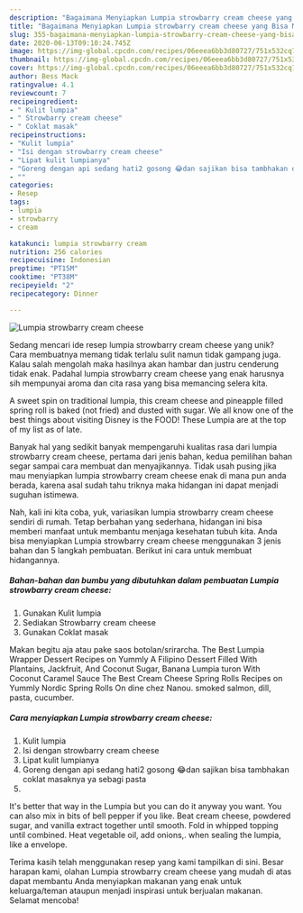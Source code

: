 ```yaml
---
description: "Bagaimana Menyiapkan Lumpia strowbarry cream cheese yang Bisa Manjain Lidah"
title: "Bagaimana Menyiapkan Lumpia strowbarry cream cheese yang Bisa Manjain Lidah"
slug: 355-bagaimana-menyiapkan-lumpia-strowbarry-cream-cheese-yang-bisa-manjain-lidah
date: 2020-06-13T09:10:24.745Z
image: https://img-global.cpcdn.com/recipes/06eeea6bb3d80727/751x532cq70/lumpia-strowbarry-cream-cheese-foto-resep-utama.jpg
thumbnail: https://img-global.cpcdn.com/recipes/06eeea6bb3d80727/751x532cq70/lumpia-strowbarry-cream-cheese-foto-resep-utama.jpg
cover: https://img-global.cpcdn.com/recipes/06eeea6bb3d80727/751x532cq70/lumpia-strowbarry-cream-cheese-foto-resep-utama.jpg
author: Bess Mack
ratingvalue: 4.1
reviewcount: 7
recipeingredient:
- " Kulit lumpia"
- " Strowbarry cream cheese"
- " Coklat masak"
recipeinstructions:
- "Kulit lumpia"
- "Isi dengan strowbarry cream cheese"
- "Lipat kulit lumpianya"
- "Goreng dengan api sedang hati2 gosong 😂dan sajikan bisa tambhakan coklat masaknya ya sebagi pasta"
- ""
categories:
- Resep
tags:
- lumpia
- strowbarry
- cream

katakunci: lumpia strowbarry cream 
nutrition: 256 calories
recipecuisine: Indonesian
preptime: "PT15M"
cooktime: "PT38M"
recipeyield: "2"
recipecategory: Dinner

---
```



![Lumpia strowbarry cream cheese](https://img-global.cpcdn.com/recipes/06eeea6bb3d80727/751x532cq70/lumpia-strowbarry-cream-cheese-foto-resep-utama.jpg)

Sedang mencari ide resep lumpia strowbarry cream cheese yang unik? Cara membuatnya memang tidak terlalu sulit namun tidak gampang juga. Kalau salah mengolah maka hasilnya akan hambar dan justru cenderung tidak enak. Padahal lumpia strowbarry cream cheese yang enak harusnya sih mempunyai aroma dan cita rasa yang bisa memancing selera kita.

A sweet spin on traditional lumpia, this cream cheese and pineapple filled spring roll is baked (not fried) and dusted with sugar. We all know one of the best things about visiting Disney is the FOOD! These Lumpia are at the top of my list as of late.

Banyak hal yang sedikit banyak mempengaruhi kualitas rasa dari lumpia strowbarry cream cheese, pertama dari jenis bahan, kedua pemilihan bahan segar sampai cara membuat dan menyajikannya. Tidak usah pusing jika mau menyiapkan lumpia strowbarry cream cheese enak di mana pun anda berada, karena asal sudah tahu triknya maka hidangan ini dapat menjadi suguhan istimewa.


Nah, kali ini kita coba, yuk, variasikan lumpia strowbarry cream cheese sendiri di rumah. Tetap berbahan yang sederhana, hidangan ini bisa memberi manfaat untuk membantu menjaga kesehatan tubuh kita. Anda bisa menyiapkan Lumpia strowbarry cream cheese menggunakan 3 jenis bahan dan 5 langkah pembuatan. Berikut ini cara untuk membuat hidangannya.

<!--inarticleads1-->

##### Bahan-bahan dan bumbu yang dibutuhkan dalam pembuatan Lumpia strowbarry cream cheese:

1. Gunakan  Kulit lumpia
1. Sediakan  Strowbarry cream cheese
1. Gunakan  Coklat masak


Makan begitu aja atau pake saos botolan/srirarcha. The Best Lumpia Wrapper Dessert Recipes on Yummly A Filipino Dessert Filled With Plantains, Jackfruit, And Coconut Sugar, Banana Lumpia turon With Coconut Caramel Sauce The Best Cream Cheese Spring Rolls Recipes on Yummly Nordic Spring Rolls On dine chez Nanou. smoked salmon, dill, pasta, cucumber. 

<!--inarticleads2-->

##### Cara menyiapkan Lumpia strowbarry cream cheese:

1. Kulit lumpia
1. Isi dengan strowbarry cream cheese
1. Lipat kulit lumpianya
1. Goreng dengan api sedang hati2 gosong 😂dan sajikan bisa tambhakan coklat masaknya ya sebagi pasta
1. 


It&#39;s better that way in the Lumpia but you can do it anyway you want. You can also mix in bits of bell pepper if you like. Beat cream cheese, powdered sugar, and vanilla extract together until smooth. Fold in whipped topping until combined. Heat vegetable oil, add onions,. when sealing the lumpia, like a envelope. 

Terima kasih telah menggunakan resep yang kami tampilkan di sini. Besar harapan kami, olahan Lumpia strowbarry cream cheese yang mudah di atas dapat membantu Anda menyiapkan makanan yang enak untuk keluarga/teman ataupun menjadi inspirasi untuk berjualan makanan. Selamat mencoba!
